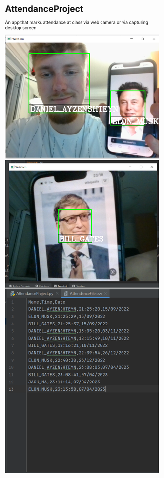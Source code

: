 # AttendanceProject
An app that marks attendance at class via web camera or via capturing desktop screen

![Screenshot](Screenshot1.png)
![Screenshot](Screenshot2.png)
![Screenshot](Screenshot3.png)
